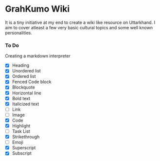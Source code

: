 # GrahKumo Wiki
It is a tiny initiative at my end to create a wiki like resource on 
Uttarkhand. I aim to cover atleast a few very basic cultural topics and
some well known personalities.

### To Do
Creating a markdown interpreter
- [x] Heading
- [x] Unordered list
- [x] Ordered list
- [x] Fenced Code block
- [x] Blockquote
- [x] Horizontal line
- [x] Bold text
- [x] Italicized text
- [ ] Link 
- [ ] Image
- [x] Code
- [x] Highlight
- [ ] Task List
- [x] Strikethrough
- [ ] Emoji
- [x] Superscript
- [x] Subscript

